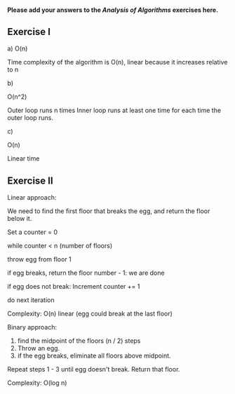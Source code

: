 #### Please add your answers to the ***Analysis of  Algorithms*** exercises here.

## Exercise I

a)
O(n)

Time complexity of the algorithm is O(n), linear because it increases relative
to n


b)

O(n^2)

Outer loop runs n times
Inner loop runs at least one time for each time the outer loop runs.


c)

O(n)

Linear time


## Exercise II


Linear approach:

We need to find the first floor that breaks the egg, and return the floor below it.

Set a counter = 0

while counter < n (number of floors)

throw egg from floor 1

if egg breaks, return the floor number - 1: we are done

if egg does not break: Increment counter += 1 

do next iteration

Complexity: O(n) linear (egg could break at the last floor)



Binary approach:

1. find the midpoint of the floors (n / 2) steps
2. Throw an egg.
3. if the egg breaks, eliminate all floors above midpoint.

Repeat steps 1 - 3 until egg doesn't break.
Return that floor.

Complexity: O(log n)

